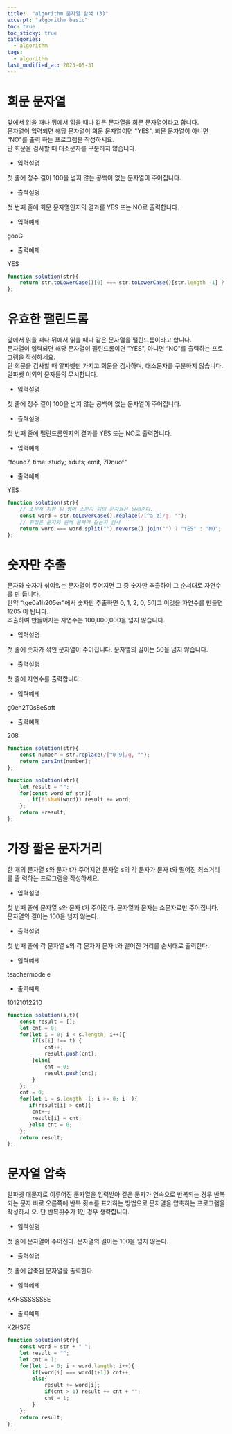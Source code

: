 ```yaml
---
title:  "algorithm 문자열 탐색 (3)"
excerpt: "algorithm basic"
toc: true
toc_sticky: true
categories:
  - algorithm
tags:
  - algorithm
last_modified_at: 2023-05-31
---
```


# 회문 문자열

앞에서 읽을 때나 뒤에서 읽을 때나 같은 문자열을 회문 문자열이라고 합니다.  
문자열이 입력되면 해당 문자열이 회문 문자열이면 "YES", 회문 문자열이 아니면 “NO"를 출력 하는 프로그램을 작성하세요.  
단 회문을 검사할 때 대소문자를 구분하지 않습니다.  
- 입력설명


첫 줄에 정수 길이 100을 넘지 않는 공백이 없는 문자열이 주어집니다.
- 출력설명


첫 번째 줄에 회문 문자열인지의 결과를 YES 또는 NO로 출력합니다.
- 입력예제

gooG
- 출력예제

YES

```js
function solution(str){
    return str.toLowerCase()[0] === str.toLowerCase()[str.length -1] ? "YES" : "NO";
};
```

# 유효한 팰린드롬
앞에서 읽을 때나 뒤에서 읽을 때나 같은 문자열을 팰린드롬이라고 합니다.  
문자열이 입력되면 해당 문자열이 팰린드롬이면 "YES", 아니면 “NO"를 출력하는 프로그램을 작성하세요.  
단 회문을 검사할 때 알파벳만 가지고 회문을 검사하며, 대소문자를 구분하지 않습니다. 알파벳 이외의 문자들의 무시합니다.
- 입력설명


첫 줄에 정수 길이 100을 넘지 않는 공백이 없는 문자열이 주어집니다.
- 출력설명


첫 번째 줄에 팰린드롬인지의 결과를 YES 또는 NO로 출력합니다.
- 입력예제


"found7, time: study; Yduts; emit, 7Dnuof"
- 출력예제

YES

```js
function solution(str){
    // 소문자 치환 뒤 영어 소문자 외의 문자들은 날려준다.
    const word = str.toLowerCase().replace(/[^a-z]/g, "");
    // 뒤집은 문자와 원래 문자가 같는지 검사
    return word === word.split("").reverse().join("") ? "YES" : "NO";
};
```

# 숫자만 추출

문자와 숫자가 섞여있는 문자열이 주어지면 그 중 숫자만 추출하여 그 순서대로 자연수를 만 듭니다.  
만약 “tge0a1h205er”에서 숫자만 추출하면 0, 1, 2, 0, 5이고 이것을 자연수를 만들면 1205 이 됩니다.  
추출하여 만들어지는 자연수는 100,000,000을 넘지 않습니다.
- 입력설명


첫 줄에 숫자가 섞인 문자열이 주어집니다. 문자열의 길이는 50을 넘지 않습니다.
- 출력설명


첫 줄에 자연수를 출력합니다.
- 입력예제

g0en2T0s8eSoft
- 출력예제

208

```js
function solution(str){
    const number = str.replace(/[^0-9]/g, "");
    return parsInt(number);
};
```
```js
function solution(str){
    let result = "";
    for(const word of str){
        if(!isNaN(word)) result += word;
    };
    return +result;
};
```


# 가장 짧은 문자거리

한 개의 문자열 s와 문자 t가 주어지면 문자열 s의 각 문자가 문자 t와 떨어진 최소거리를 출 력하는 프로그램을 작성하세요.
- 입력설명


첫 번째 줄에 문자열 s와 문자 t가 주어진다. 문자열과 문자는 소문자로만 주어집니다. 문자열의 길이는 100을 넘지 않는다.
- 출력설명


첫 번째 줄에 각 문자열 s의 각 문자가 문자 t와 떨어진 거리를 순서대로 출력한다.
- 입력예제

teachermode e
- 출력예제

10121012210

```js
function solution(s,t){
    const result = [];
    let cnt = 0;
    for(let i = 0; i < s.length; i++){
        if(s[i] !== t) {
            cnt++;
            result.push(cnt);
        }else{
            cnt = 0;
            result.push(cnt);
        }
    };
    cnt = 0;
    for(let i = s.length -1; i >= 0; i--){
       if(result[i] > cnt){
        cnt++;
        result[i] = cnt;
       }else cnt = 0;
    };
    return result;
};
```

# 문자열 압축

알파벳 대문자로 이루어진 문자열을 입력받아 같은 문자가 연속으로 반복되는 경우 반복되는 문자 바로 오른쪽에 반복 횟수를 표기하는 방법으로 문자열을 압축하는 프로그램을 작성하시 오. 단 반복횟수가 1인 경우 생략합니다.

- 입력설명

첫 줄에 문자열이 주어진다. 문자열의 길이는 100을 넘지 않는다.
- 출력설명

첫 줄에 압축된 문자열을 출력한다.
- 입력예제

KKHSSSSSSSE
- 출력예제

K2HS7E

```js
function solution(str){
    const word = str + " ";
    let result = "";
    let cnt = 1;
    for(let i = 0; i < word.length; i++){
        if(word[i] === word[i+1]) cnt++;
        else{
            result += word[i];
            if(cnt > 1) result += cnt + "";
            cnt = 1; 
        }
    };
    return result;
};
```